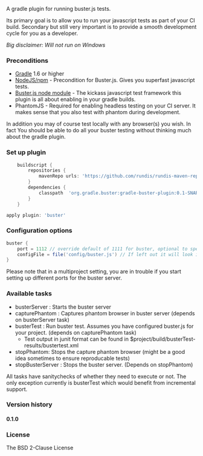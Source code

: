 A gradle plugin for running buster.js tests.

Its primary goal is to allow you to run your javascript tests as part of your CI build. Secondary but still very important is to provide
a smooth development cycle for you as a developer.


_Big disclaimer: Will not run on Windows_


### Preconditions
* [Gradle](http://www.gradle.org) 1.6 or higher
* [NodeJS/npm](http://nodejs.org/) - Precondition for Buster.js. Gives you superfast javascript tests.
* [Buster.js node module](http://busterjs.org/docs/getting-started/) - The kickass javascript test framework this plugin is all about enabling in your gradle builds.
* PhantomJS - Required for enabling headless testing on your CI server. It makes sense that you also test with phantom during development.

In addition you may of course test locally with any browser(s) you wish. In fact You should be able to do all your buster testing without thinking much about the gradle plugin.


### Set up plugin
```groovy
	buildscript {
	    repositories {
	        mavenRepo urls: 'https://github.com/rundis/rundis-maven-repo/raw/master/'
	    }
	    dependencies {
	        classpath  'org.gradle.buster:gradle-buster-plugin:0.1-SNAPSHOT'
	    }
	}

apply plugin: 'buster'
```

### Configuration options
```groovy
buster {
	port = 1112 // override default of 1111 for buster, optional to specify
	configFile = file('config/buster.js') // If left out it will look in $project.projectDir/buster.js | $project.projectDir/test/buster.js | $project.projectDir/spec/buster.js
}
```

Please note that in a multiproject setting, you are in trouble if you start setting up different ports for the buster server.


### Available tasks
* busterServer : Starts the buster server
* capturePhantom : Captures phantom browser in buster server (depends on busterServer task)
* busterTest : Run buster test. Assumes you have configured buster.js for your project. (depends on capturePhantom task)
    * Test output in junit format can be found in $project/build/busterTest-results/bustertest.xml
* stopPhantom: Stops the capture phantom browser (might be a good idea sometimes to ensure reproducable tests)
* stopBusterServer : Stops the buster server. (Depends on stopPhantom)

All tasks have sanitychecks of whether they need to execute or not.
The only exception currently is busterTest which would benefit from incremental support.


### Version history

#### 0.1.0

### License
The BSD 2-Clause License